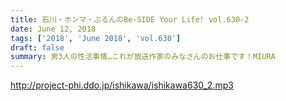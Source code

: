 ```yaml
---
title: 石川・ホンマ・ぶるんのBe-SIDE Your Life! vol.630-2
date: June 12, 2018
tags: ['2018', 'June 2018', 'vol.630']
draft: false
summary: 男3人の性活事情…これが放送作家のみなさんのお仕事です！MIURA
---
```


http://project-phi.ddo.jp/ishikawa/ishikawa630_2.mp3
